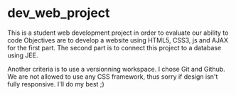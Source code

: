dev_web_project
===============

This is a student web development project in order to evaluate our ability to code
Objectives are to develop a website using HTML5, CSS3, js and AJAX for the first part.
The second part is to connect this project to a database using JEE.

Another criteria is to use a versionning workspace. I chose Git and Github.
We are not allowed to use any CSS framework, thus sorry if design isn't fully responsive. I'll do my best ;)

